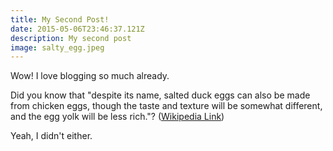 ```yaml
---
title: My Second Post!
date: 2015-05-06T23:46:37.121Z
description: My second post
image: salty_egg.jpeg
---
```


Wow! I love blogging so much already.

Did you know that "despite its name, salted duck eggs can also be made from
chicken eggs, though the taste and texture will be somewhat different, and the
egg yolk will be less rich."?
([Wikipedia Link](https://en.wikipedia.org/wiki/Salted_duck_egg))

Yeah, I didn't either.
